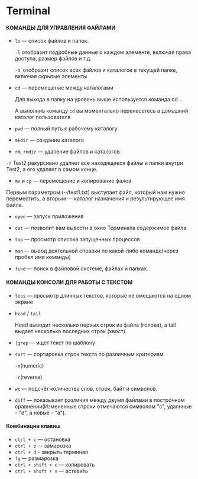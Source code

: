 # Terminal
#### КОМАНДЫ ДЛЯ УПРАВЛЕНИЯ ФАЙЛАМИ

+ `ls` — список файлов и папок.

	`-l` отобразит подробные данные о каждом элементе, включая права доступа, размер файлов и т.д.

	`-a `отобразит список всех файлов и каталогов в текущей папке, включая скрытые элементы

+ `cd` — перемещение между каталогами 

	Для выхода в папку на уровень выше используется команда cd ..

	А выполнив команду `cd` вы моментально перенесетесь в домашний каталог пользователя

+ `pwd` — полный путь к рабочему каталогу 

+ `mkdir` — создание каталога 

+ `rm`, `rmdir` — удаление файлов и каталогов
	
`-r` Test2 рекурсивно удаляет все находящиеся файлы и папки внутри Test2, а его удаляет в самом конце.

+ `mv` и `cp` — перемещение и копирование фалов 
	
Первым параметром (~/test1.txt) выступает файл, который нам нужно переместить, а вторым — каталог назначения и результирующее имя файла.

+ `open` — запуск приложения

+ `cat` — позволит вам вывести в окно Терминала содержимое файла

+ `top` — просмотр списока запущенных процессов
+ `man` — вывод деятельной справки по какой-либо команде(через пробел имя команды)

+ `find` — поиск в файловой системе, файлах и папках.

#### КОМАНДЫ КОНСОЛИ ДЛЯ РАБОТЫ С ТЕКСТОМ

+ `less` — просмотр длинных текстов, которые не вмещаются на одном экране

+ `head` / `tail`

	Head выводит несколько первых строк из файла (голова), а tail выдает несколько последних строк (хвост).

+ `|grep` — ищет текст по шаблону

+ `sort` — сортировка строк текста по различным критериям

	`-n`(numeric)

	`-r`(reverse)
+ `wc` — подсчёт количества слов, строк, байт и символов.

+ `diff` — показывает различия между двумя файлами в построчном сравнении(Измененные строки отмечаются символом "с", удалнные - "d", а новые - "а").

#### Комбинации клавиш

- `ctrl + c` — остановка
- `ctrl + z` — замарозка 
- `ctrl + d` - закрыть терминал
- `fg` — размарозка
- `ctrl + shift + c` — копировать
- `ctrl + shift + v` — вставить


